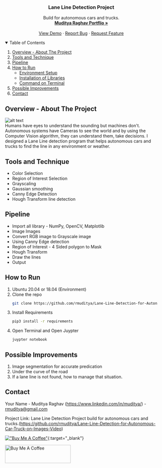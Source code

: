 <!-- PROJECT -->
  <h3 align="center">Lane Line Detection Project 
</h3>

  <p align="center">
   Build for autonomous cars and trucks.
    <br />
    <a href="https://rmuditya.github.io/MudityaRaghav/"><strong>Muditya Raghav Portflio »</strong></a>
    <br />
    <br />
    <a href="https://github.com/rmuditya/Lane-Line-Detection-for-Autonomous-Car-Truck-on-Images-Video/blob/master/test_videos_output/solidWhiteRight.mp4">View Demo</a>
    ·
    <a href="https://github.com/rmuditya/Lane-Line-Detection-for-Autonomous-Car-Truck-on-Images-Video/issues">Report Bug</a>
    ·
    <a href="https://github.com/rmuditya/Lane-Line-Detection-for-Autonomous-Car-Truck-on-Images-Video/issues">Request Feature</a>
  </p>
</p>



<!-- TABLE OF CONTENTS -->
<details open="open">
  <summary>Table of Contents</summary>
  <ol>
    <li><a href="#overview">Overview - About The Project</a></li>
    <li><a href="#tools">Tools and Technique</a></li>
    <li><a href="#pipeline">Pipeline</a></li>
    <li>
      <a href="#getting-started">How to Run</a>
      <ul>
        <li><a href="#prerequisites">Environment Setup</a></li>
        <li><a href="#installation">Installation of Libraries</a></li>
        <li><a href="#installation">Command on Terminal</a></li>
      </ul>
    </li>
    <li><a href="#improve">Possible Improvements</a></li>
    <li><a href="#contact">Contact</a></li>
  </ol>
</details>




<!-- ABOUT THE PROJECT -->
## Overview - About The Project
![alt text](https://github.com/rmuditya/Lane-Line-Detection-for-Autonomous-Car-Truck-on-Images-Video/blob/master/Screenshots/laneLines_thirdPass.jpg)
<br />
Humans have eyes to understand the sounding but machines don't. Autonomous systems have Cameras to see the world and by using the Computer Vision algorithm, they can understand them, take decisions.
I designed a Lane Line detection program that helps autonomous cars and trucks to find the line in any environment or weather.


<!-- Tools -->
## Tools and Technique

* Color Selection
* Region of Interest Selection
* Grayscaling
* Gaussian smoothing
* Canny Edge Detection
* Hough Transform line detection

<!-- Pipeline -->
## Pipeline

* Import all library - NumPy, OpenCV, Matplotlib
* Image Images
* Convert RGB image to Grayscale image
* Using Canny Edge detection 
* Region of Interest - 4 Sided polygon to Mask
* Hough Transform
* Draw the lines
* Output



## How to Run

1. Ubuntu 20.04 or 18.04 (Environment)
2. Clone the repo
   ```sh
   git clone https://github.com/rmuditya/Lane-Line-Detection-for-Autonomous-Car-Truck-on-Images-Video.git
   ```
3. Install Requirements
   ```sh
   pip3 install -r requirements
   ```
4. Open Terminal and Open Juypter 
   ```sh
   juypter notebook
   ```


<!-- Improvement -->
## Possible Improvements

1. Image segmentation for accurate predication 
2. Under the curve of the road
3. If a lane line is not found, how to manage that situation.


<!-- CONTACT -->
## Contact

Your Name - Muditya Raghav (https://www.linkedin.com/in/muditya/) - rmuditya@gmail.com

Project Link: Lane Line Detection Project build for autonomous cars and trucks.(https://github.com/rmuditya/Lane-Line-Detection-for-Autonomous-Car-Truck-on-Images-Video)

[!["Buy Me A Coffee"](https://www.buymeacoffee.com/assets/img/custom_images/orange_img.png)](https://www.buymeacoffee.com/mudityadev){:target="_blank"}

<a href="https://www.buymeacoffee.com/mudityadev" target="_blank"><img src="https://cdn.buymeacoffee.com/buttons/v2/default-yellow.png" alt="Buy Me A Coffee" style="height: 60px !important;width: 217px !important;" ></a>

